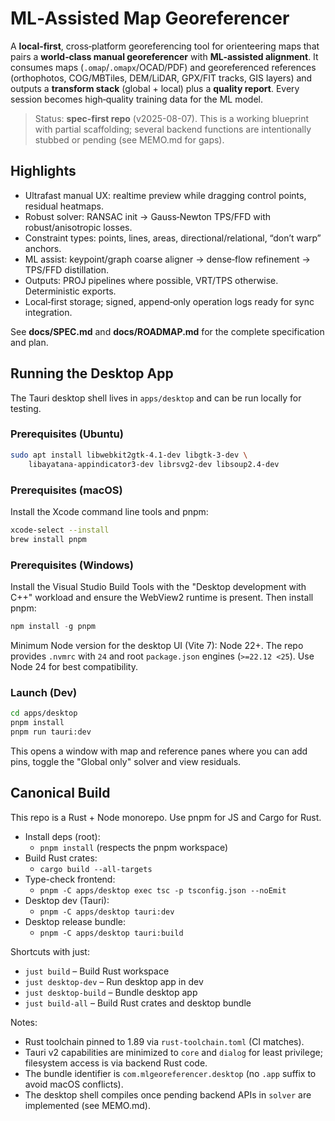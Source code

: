 # ML‑Assisted Map Georeferencer

A **local‑first**, cross‑platform georeferencing tool for orienteering maps that pairs a
**world‑class manual georeferencer** with **ML‑assisted alignment**. It consumes maps
(`.omap`/`.omapx`/OCAD/PDF) and georeferenced references (orthophotos, COG/MBTiles, DEM/LiDAR,
GPX/FIT tracks, GIS layers) and outputs a **transform stack** (global + local) plus a **quality
report**. Every session becomes high‑quality training data for the ML model.

> Status: **spec-first repo** (v2025-08-07). This is a working blueprint with partial scaffolding; several backend functions are intentionally stubbed or pending (see MEMO.md for gaps).

## Highlights
- Ultrafast manual UX: realtime preview while dragging control points, residual heatmaps.
- Robust solver: RANSAC init → Gauss‑Newton TPS/FFD with robust/anisotropic losses.
- Constraint types: points, lines, areas, directional/relational, “don’t warp” anchors.
- ML assist: keypoint/graph coarse aligner → dense‑flow refinement → TPS/FFD distillation.
- Outputs: PROJ pipelines where possible, VRT/TPS otherwise. Deterministic exports.
- Local‑first storage; signed, append‑only operation logs ready for sync integration.

See **docs/SPEC.md** and **docs/ROADMAP.md** for the complete specification and plan.

## Running the Desktop App

The Tauri desktop shell lives in `apps/desktop` and can be run locally for
testing.

### Prerequisites (Ubuntu)

```bash
sudo apt install libwebkit2gtk-4.1-dev libgtk-3-dev \
    libayatana-appindicator3-dev librsvg2-dev libsoup2.4-dev
```

### Prerequisites (macOS)

Install the Xcode command line tools and pnpm:

```bash
xcode-select --install
brew install pnpm
```

### Prerequisites (Windows)

Install the Visual Studio Build Tools with the "Desktop development with C++"
workload and ensure the WebView2 runtime is present. Then install pnpm:

```powershell
npm install -g pnpm
```

Minimum Node version for the desktop UI (Vite 7): Node 22+. The repo provides `.nvmrc` with `24` and root `package.json` engines (`>=22.12 <25`). Use Node 24 for best compatibility.

### Launch (Dev)

```bash
cd apps/desktop
pnpm install
pnpm run tauri:dev
```

This opens a window with map and reference panes where you can add pins,
toggle the "Global only" solver and view residuals.

## Canonical Build

This repo is a Rust + Node monorepo. Use pnpm for JS and Cargo for Rust.

- Install deps (root):
  - `pnpm install` (respects the pnpm workspace)
- Build Rust crates:
  - `cargo build --all-targets`
- Type-check frontend:
  - `pnpm -C apps/desktop exec tsc -p tsconfig.json --noEmit`
- Desktop dev (Tauri):
  - `pnpm -C apps/desktop tauri:dev`
- Desktop release bundle:
  - `pnpm -C apps/desktop tauri:build`

Shortcuts with just:
- `just build` – Build Rust workspace
- `just desktop-dev` – Run desktop app in dev
- `just desktop-build` – Bundle desktop app
- `just build-all` – Build Rust crates and desktop bundle

Notes:
- Rust toolchain pinned to 1.89 via `rust-toolchain.toml` (CI matches).
- Tauri v2 capabilities are minimized to `core` and `dialog` for least privilege; filesystem access is via backend Rust code.
- The bundle identifier is `com.mlgeoreferencer.desktop` (no `.app` suffix to avoid macOS conflicts).
- The desktop shell compiles once pending backend APIs in `solver` are implemented (see MEMO.md).

